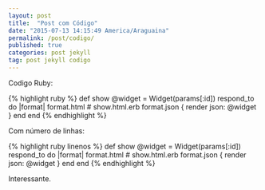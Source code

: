 ```yaml
---
layout: post
title:  "Post com Código"
date: "2015-07-13 14:15:49 America/Araguaina"
permalink: /post/codigo/
published: true
categories: post jekyll
tag: post jekyll codigo
---
```



Codigo Ruby:

{% highlight ruby %}
def show
  @widget = Widget(params[:id])
  respond_to do |format|
    format.html # show.html.erb
    format.json { render json: @widget }
  end
end
{% endhighlight %}


Com número de linhas:

{% highlight ruby linenos %}
def show
  @widget = Widget(params[:id])
  respond_to do |format|
    format.html # show.html.erb
    format.json { render json: @widget }
  end
end
{% endhighlight %}

Interessante.